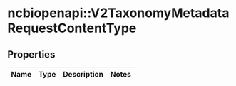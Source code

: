 # ncbiopenapi::V2TaxonomyMetadataRequestContentType


## Properties
Name | Type | Description | Notes
------------ | ------------- | ------------- | -------------


